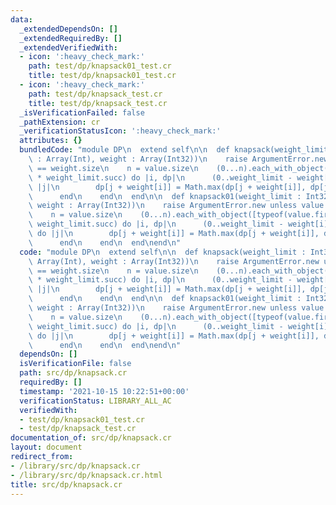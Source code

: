 ```yaml
---
data:
  _extendedDependsOn: []
  _extendedRequiredBy: []
  _extendedVerifiedWith:
  - icon: ':heavy_check_mark:'
    path: test/dp/knapsack01_test.cr
    title: test/dp/knapsack01_test.cr
  - icon: ':heavy_check_mark:'
    path: test/dp/knapsack_test.cr
    title: test/dp/knapsack_test.cr
  _isVerificationFailed: false
  _pathExtension: cr
  _verificationStatusIcon: ':heavy_check_mark:'
  attributes: {}
  bundledCode: "module DP\n  extend self\n\n  def knapsack(weight_limit : Int32, value\
    \ : Array(Int), weight : Array(Int32))\n    raise ArgumentError.new unless value.size\
    \ == weight.size\n    n = value.size\n    (0...n).each_with_object([typeof(value.first).zero]\
    \ * weight_limit.succ) do |i, dp|\n      (0..weight_limit - weight[i]).each do\
    \ |j|\n        dp[j + weight[i]] = Math.max(dp[j + weight[i]], dp[j] + value[i])\n\
    \      end\n    end\n  end\n\n  def knapsack01(weight_limit : Int32, value : Array(Int),\
    \ weight : Array(Int32))\n    raise ArgumentError.new unless value.size == weight.size\n\
    \    n = value.size\n    (0...n).each_with_object([typeof(value.first).zero] *\
    \ weight_limit.succ) do |i, dp|\n      (0..weight_limit - weight[i]).reverse_each\
    \ do |j|\n        dp[j + weight[i]] = Math.max(dp[j + weight[i]], dp[j] + value[i])\n\
    \      end\n    end\n  end\nend\n"
  code: "module DP\n  extend self\n\n  def knapsack(weight_limit : Int32, value :\
    \ Array(Int), weight : Array(Int32))\n    raise ArgumentError.new unless value.size\
    \ == weight.size\n    n = value.size\n    (0...n).each_with_object([typeof(value.first).zero]\
    \ * weight_limit.succ) do |i, dp|\n      (0..weight_limit - weight[i]).each do\
    \ |j|\n        dp[j + weight[i]] = Math.max(dp[j + weight[i]], dp[j] + value[i])\n\
    \      end\n    end\n  end\n\n  def knapsack01(weight_limit : Int32, value : Array(Int),\
    \ weight : Array(Int32))\n    raise ArgumentError.new unless value.size == weight.size\n\
    \    n = value.size\n    (0...n).each_with_object([typeof(value.first).zero] *\
    \ weight_limit.succ) do |i, dp|\n      (0..weight_limit - weight[i]).reverse_each\
    \ do |j|\n        dp[j + weight[i]] = Math.max(dp[j + weight[i]], dp[j] + value[i])\n\
    \      end\n    end\n  end\nend\n"
  dependsOn: []
  isVerificationFile: false
  path: src/dp/knapsack.cr
  requiredBy: []
  timestamp: '2021-10-15 10:22:51+00:00'
  verificationStatus: LIBRARY_ALL_AC
  verifiedWith:
  - test/dp/knapsack01_test.cr
  - test/dp/knapsack_test.cr
documentation_of: src/dp/knapsack.cr
layout: document
redirect_from:
- /library/src/dp/knapsack.cr
- /library/src/dp/knapsack.cr.html
title: src/dp/knapsack.cr
---
```

